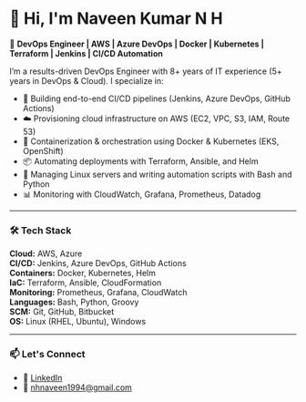 # 👋 Hi, I'm Naveen Kumar N H

🎯 **DevOps Engineer | AWS | Azure DevOps | Docker | Kubernetes | Terraform | Jenkins | CI/CD Automation**

I’m a results-driven DevOps Engineer with 8+ years of IT experience (5+ years in DevOps & Cloud). I specialize in:

- 🔁 Building end-to-end CI/CD pipelines (Jenkins, Azure DevOps, GitHub Actions)
- ☁️ Provisioning cloud infrastructure on AWS (EC2, VPC, S3, IAM, Route 53)
- 🐳 Containerization & orchestration using Docker & Kubernetes (EKS, OpenShift)
- 📦 Automating deployments with Terraform, Ansible, and Helm
- 🔐 Managing Linux servers and writing automation scripts with Bash and Python
- 📊 Monitoring with CloudWatch, Grafana, Prometheus, Datadog

---

### 🛠️ Tech Stack
**Cloud:** AWS, Azure  
**CI/CD:** Jenkins, Azure DevOps, GitHub Actions  
**Containers:** Docker, Kubernetes, Helm  
**IaC:** Terraform, Ansible, CloudFormation  
**Monitoring:** Prometheus, Grafana, CloudWatch  
**Languages:** Bash, Python, Groovy  
**SCM:** Git, GitHub, Bitbucket  
**OS:** Linux (RHEL, Ubuntu), Windows

---

### 📫 Let's Connect
- 🔗 [LinkedIn](https://linkedin.com/in/naveen-kumar-n-h)
- 📧 nhnaveen1994@gmail.com

